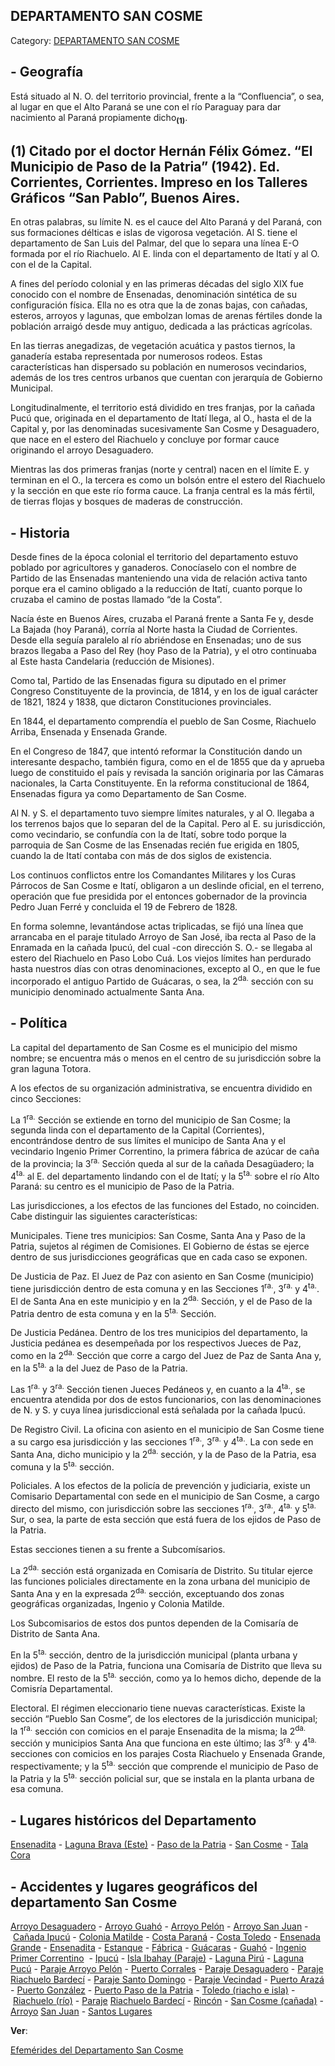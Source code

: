 ## DEPARTAMENTO SAN COSME

Category: [DEPARTAMENTO SAN COSME](http://descubrircorrientes.com.ar/2012/index.php/1906-geografia/9-geografia-politica/departamento-san-cosme)

## **\- Geografía**

Está situado al N. O. del territorio provincial, frente a la “Confluencia”, o sea, al lugar en que el Alto Paraná se une con el río Paraguay para dar nacimiento al Paraná propiamente dicho<sub><strong>(1)</strong></sub>.

## **(1)** Citado por el doctor Hernán Félix Gómez. “El Municipio de Paso de la Patria” (1942). Ed. Corrientes, Corrientes. Impreso en los Talleres Gráficos “San Pablo”, Buenos Aires.

En otras palabras, su límite N. es el cauce del Alto Paraná y del Paraná, con sus formaciones délticas e islas de vigorosa vegetación. Al S. tiene el departamento de San Luis del Palmar, del que lo separa una línea E-O formada por el río Riachuelo. Al E. linda con el departamento de Itatí y al O. con el de la Capital.

A fines del período colonial y en las primeras décadas del siglo XIX fue conocido con el nombre de Ensenadas, denominación sintética de su configuración física. Ella no es otra que la de zonas bajas, con cañadas, esteros, arroyos y lagunas, que embolzan lomas de arenas fértiles donde la población arraigó desde muy antiguo, dedicada a las prácticas agrícolas.

En las tierras anegadizas, de vegetación acuática y pastos tiernos, la ganadería estaba representada por numerosos rodeos. Estas características han dispersado su población en numerosos vecindarios, además de los tres centros urbanos que cuentan con jerarquía de Gobierno Municipal.

Longitudinalmente, el territorio está dividido en tres franjas, por la cañada Pucú que, originada en el departamento de Itatí llega, al O., hasta el de la Capital y, por las denominadas sucesivamente San Cosme y Desaguadero, que nace en el estero del Riachuelo y concluye por formar cauce originando el arroyo Desaguadero.

Mientras las dos primeras franjas (norte y central) nacen en el límite E. y terminan en el O., la tercera es como un bolsón entre el estero del Riachuelo y la sección en que este río forma cauce. La franja central es la más fértil, de tierras flojas y bosques de maderas de construcción.

## **\- Historia**

Desde fines de la época colonial el territorio del departamento estuvo poblado por agricultores y ganaderos. Conocíaselo con el nombre de Partido de las Ensenadas manteniendo una vida de relación activa tanto porque era el camino obligado a la reducción de Itatí, cuanto porque lo cruzaba el camino de postas llamado “de la Costa”.

Nacía éste en Buenos Aíres, cruzaba el Paraná frente a Santa Fe y, desde La Bajada (hoy Paraná), corría al Norte hasta la Ciudad de Corrientes. Desde ella seguía paralelo al río abriéndose en Ensenadas; uno de sus brazos llegaba a Paso del Rey (hoy Paso de la Patria), y el otro continuaba al Este hasta Candelaria (reducción de Misiones).

Como tal, Partido de las Ensenadas figura su diputado en el primer Congreso Constituyente de la provincia, de 1814, y en los de igual carácter de 1821, 1824 y 1838, que dictaron Constituciones provinciales.

En 1844, el departamento comprendía el pueblo de San Cosme, Riachuelo Arriba, Ensenada y Ensenada Grande.

En el Congreso de 1847, que intentó reformar la Constitución dando un interesante despacho, también figura, como en el de 1855 que da y aprueba luego de constituido el país y revisada la sanción originaria por las Cámaras nacionales, la Carta Constituyente. En la reforma constitucional de 1864, Ensenadas figura ya como Departamento de San Cosme.

Al N. y S. el departamento tuvo siempre límites naturales, y al O. llegaba a los terrenos bajos que lo separan del de la Capital. Pero al E. su jurisdicción, como vecindario, se confundía con la de Itatí, sobre todo porque la parroquia de San Cosme de las Ensenadas recién fue erigida en 1805, cuando la de Itatí contaba con más de dos siglos de existencia.

Los continuos conflictos entre los Comandantes Militares y los Curas Párrocos de San Cosme e Itatí, obligaron a un deslinde oficial, en el terreno, operación que fue presidida por el entonces gobernador de la provincia Pedro Juan Ferré y concluida el 19 de Febrero de 1828.

En forma solemne, levantándose actas triplicadas, se fijó una línea que arrancaba en el paraje titulado Arroyo de San José, iba recta al Paso de la Enramada en la cañada Ipucú, del cual -con dirección S. O.- se llegaba al estero del Riachuelo en Paso Lobo Cuá. Los viejos límites han perdurado hasta nuestros días con otras denominaciones, excepto al O., en que le fue incorporado el antiguo Partido de Guácaras, o sea, la 2<sup>da.</sup> sección con su municipio denominado actualmente Santa Ana.

## **\- Política**

La capital del departamento de San Cosme es el municipio del mismo nombre; se encuentra más o menos en el centro de su jurisdicción sobre la gran laguna Totora.

A los efectos de su organización administrativa, se encuentra dividido en cinco Secciones:

La 1<sup>ra.</sup> Sección se extiende en torno del municipio de San Cosme; la segunda linda con el departamento de la Capital (Corrientes), encontrándose dentro de sus límites el municipo de Santa Ana y el vecindario Ingenio Primer Correntino, la primera fábrica de azúcar de caña de la provincia; la 3<sup>ra.</sup> Sección queda al sur de la cañada Desagüadero; la 4<sup>ta.</sup> al E. del departamento lindando con el de Itatí; y la 5<sup>ta.</sup> sobre el río Alto Paraná: su centro es el municipio de Paso de la Patria.

Las jurisdicciones, a los efectos de las funciones del Estado, no coinciden. Cabe distinguir las siguientes características:

Municipales. Tiene tres municipios: San Cosme, Santa Ana y Paso de la Patria, sujetos al régimen de Comisiones. El Gobierno de éstas se ejerce dentro de sus jurisdicciones geográficas que en cada caso se exponen.

De Justicia de Paz. El Juez de Paz con asiento en San Cosme (municipio) tiene jurisdicción dentro de esta comuna y en las Secciones 1<sup>ra.</sup>, 3<sup>ra.</sup> y 4<sup>ta.</sup>. El de Santa Ana en este municipio y en la 2<sup>da.</sup> Sección, y el de Paso de la Patria dentro de esta comuna y en la 5<sup>ta.</sup> Sección.

De Justicia Pedánea. Dentro de los tres municipios del departamento, la Justicia pedánea es desempeñada por los respectivos Jueces de Paz, como en la 2<sup>da.</sup> Sección que corre a cargo del Juez de Paz de Santa Ana y, en la 5<sup>ta.</sup> a la del Juez de Paso de la Patria.

Las 1<sup>ra.</sup> y 3<sup>ra.</sup> Sección tienen Jueces Pedáneos y, en cuanto a la 4<sup>ta.</sup>, se encuentra atendida por dos de estos funcionarios, con las denominaciones de N. y S. y cuya línea jurisdiccional está señalada por la cañada Ipucú.

De Registro Civil. La oficina con asiento en el municipio de San Cosme tiene a su cargo esa jurisdicción y las secciones 1<sup>ra.</sup>, 3<sup>ra.</sup> y 4<sup>ta.</sup>. La con sede en Santa Ana, dicho municipio y la 2<sup>da.</sup> sección, y la de Paso de la Patria, esa comuna y la 5<sup>ta.</sup> sección.

Policiales. A los efectos de la policía de prevención y judiciaria, existe un Comisario Departamental con sede en el municipio de San Cosme, a cargo directo del mismo, con jurisdicción sobre las secciones 1<sup>ra.</sup>, 3<sup>ra.</sup>, 4<sup>ta.</sup> y 5<sup>ta.</sup> Sur, o sea, la parte de esta sección que está fuera de los ejidos de Paso de la Patria.

Estas secciones tienen a su frente a Subcomísarios.

La 2<sup>da.</sup> sección está organizada en Comisaría de Distrito. Su titular ejerce las funciones policiales directamente en la zona urbana del municipio de Santa Ana y en la expresada 2<sup>da.</sup> sección, exceptuando dos zonas geográficas organizadas, Ingenio y Colonia Matilde.

Los Subcomisarios de estos dos puntos dependen de la Comisaría de Distrito de Santa Ana.

En la 5<sup>ta.</sup> sección, dentro de la jurisdicción municipal (planta urbana y ejidos) de Paso de la Patria, funciona una Comisaría de Distrito que lleva su nombre. El resto de la 5<sup>ta.</sup> sección, como ya lo hemos dicho, depende de la Comisría Departamental.

Electoral. El régimen eleccionario tiene nuevas características. Existe la sección “Pueblo San Cosme”, de los electores de la jurisdicción municipal; la 1<sup>ra.</sup> sección con comicios en el paraje Ensenadita de la misma; la 2<sup>da.</sup> sección y municipios Santa Ana que funciona en este último; las 3<sup>ra.</sup> y 4<sup>ta.</sup> secciones con comicios en los parajes Costa Riachuelo y Ensenada Grande, respectivamente; y la 5<sup>ta.</sup> sección que comprende el municipio de Paso de la Patria y la 5<sup>ta.</sup> sección policial sur, que se instala en la planta urbana de esa comuna.

## **\- Lugares históricos del Departamento**

[Ensenadita](http://descubrircorrientes.com.ar/2012/index.php/1906-geografia/9-geografia-politica/index.php?option=com_content&view=category&id=4238&Itemid=520) - [Laguna Brava (Este)](http://descubrircorrientes.com.ar/2012/index.php/1906-geografia/9-geografia-politica/index.php?option=com_content&view=category&id=4239&Itemid=520) - [Paso de la Patria](http://descubrircorrientes.com.ar/2012/index.php/1906-geografia/9-geografia-politica/index.php?option=com_content&view=category&id=1912&Itemid=500) - [San Cosme](http://descubrircorrientes.com.ar/2012/index.php/1906-geografia/9-geografia-politica/index.php?option=com_content&view=category&id=1913&Itemid=500) - [Tala Cora](http://descubrircorrientes.com.ar/2012/index.php/1906-geografia/9-geografia-politica/index.php?option=com_content&view=category&id=4240&Itemid=520)

## **\- Accidentes y lugares geográficos del departamento San Cosme**

[Arroyo Desaguadero](http://descubrircorrientes.com.ar/2012/index.php/1906-geografia/9-geografia-politica/index.php?option=com_content&view=category&id=4243&Itemid=520) - [Arroyo Guahó](http://descubrircorrientes.com.ar/2012/index.php/1906-geografia/9-geografia-politica/index.php?option=com_content&view=category&id=4244&Itemid=520) - [Arroyo Pelón](http://descubrircorrientes.com.ar/2012/index.php/1906-geografia/9-geografia-politica/index.php?option=com_content&view=category&id=4245&Itemid=520) - [Arroyo San Juan](http://descubrircorrientes.com.ar/2012/index.php/1906-geografia/9-geografia-politica/index.php?option=com_content&view=category&id=4246&Itemid=520) - [Cañada Ipucú](http://descubrircorrientes.com.ar/2012/index.php/1906-geografia/9-geografia-politica/index.php?option=com_content&view=category&id=1034&Itemid=520) - [Colonia Matilde](http://descubrircorrientes.com.ar/2012/index.php/1906-geografia/9-geografia-politica/index.php?option=com_content&view=category&id=4247&Itemid=520) - [Costa Paraná](http://descubrircorrientes.com.ar/2012/index.php/1906-geografia/9-geografia-politica/index.php?option=com_content&view=category&id=4248&Itemid=520) - [Costa Toledo](http://descubrircorrientes.com.ar/2012/index.php/1906-geografia/9-geografia-politica/index.php?option=com_content&view=category&id=4249&Itemid=520) - [Ensenada Grande](http://descubrircorrientes.com.ar/2012/index.php/1906-geografia/9-geografia-politica/index.php?option=com_content&view=category&id=4250&Itemid=520) - [Ensenadita](http://descubrircorrientes.com.ar/2012/index.php/1906-geografia/9-geografia-politica/index.php?option=com_content&view=category&id=4238&Itemid=520) - [Estanque](http://descubrircorrientes.com.ar/2012/index.php/1906-geografia/9-geografia-politica/index.php?option=com_content&view=category&id=4251&Itemid=520) - [Fábrica](http://descubrircorrientes.com.ar/2012/index.php/1906-geografia/9-geografia-politica/index.php?option=com_content&view=category&id=4259&Itemid=520) - [Guácaras](http://descubrircorrientes.com.ar/2012/index.php/1906-geografia/9-geografia-politica/index.php?option=com_content&view=category&id=1914&Itemid=500) - [Guahó](http://descubrircorrientes.com.ar/2012/index.php/1906-geografia/9-geografia-politica/index.php?option=com_content&view=category&id=4244&Itemid=520) - [Ingenio Primer Correntino](http://descubrircorrientes.com.ar/2012/index.php/1906-geografia/9-geografia-politica/index.php?option=com_content&view=category&id=4260&Itemid=520)  - [Ipucú](http://descubrircorrientes.com.ar/2012/index.php/1906-geografia/9-geografia-politica/index.php?option=com_content&view=category&id=1034&Itemid=520) - [Isla Ibahay (Paraje)](http://descubrircorrientes.com.ar/2012/index.php/1906-geografia/9-geografia-politica/index.php?option=com_content&view=category&id=1022&Itemid=520) - [Laguna Pirú](http://descubrircorrientes.com.ar/2012/index.php/1906-geografia/9-geografia-politica/index.php?option=com_content&view=category&id=1189&Itemid=520) - [Laguna Pucú](http://descubrircorrientes.com.ar/2012/index.php/1906-geografia/9-geografia-politica/index.php?option=com_content&view=category&id=1100&Itemid=520) - [Paraje Arroyo Pelón](http://descubrircorrientes.com.ar/2012/index.php/1906-geografia/9-geografia-politica/index.php?option=com_content&view=category&id=4245&Itemid=520) - [Puerto Corrales](http://descubrircorrientes.com.ar/2012/index.php/1906-geografia/9-geografia-politica/index.php?option=com_content&view=category&id=4262&Itemid=520) - [Paraje Desaguadero](http://descubrircorrientes.com.ar/2012/index.php/1906-geografia/9-geografia-politica/index.php?option=com_content&view=category&id=4243&Itemid=520) - [Paraje Riachuelo Bardecí](http://descubrircorrientes.com.ar/2012/index.php/1906-geografia/9-geografia-politica/index.php?option=com_content&view=category&id=4263&Itemid=520) - [Paraje Santo Domingo](http://descubrircorrientes.com.ar/2012/index.php/1906-geografia/9-geografia-politica/index.php?option=com_content&view=category&id=4228&Itemid=520) - [Paraje Vecindad](http://descubrircorrientes.com.ar/2012/index.php/1906-geografia/9-geografia-politica/index.php?option=com_content&view=category&id=4264&Itemid=520) - [Puerto Arazá](http://descubrircorrientes.com.ar/2012/index.php/1906-geografia/9-geografia-politica/index.php?option=com_content&view=category&id=923&Itemid=520) - [Puerto González](http://descubrircorrientes.com.ar/2012/index.php/1906-geografia/9-geografia-politica/index.php?option=com_content&view=category&id=4267&Itemid=520) - [Puerto Paso de la Patria](http://descubrircorrientes.com.ar/2012/index.php/1906-geografia/9-geografia-politica/index.php?option=com_content&view=category&id=1912&Itemid=500) - [Toledo (riacho e isla)](http://descubrircorrientes.com.ar/2012/index.php/1906-geografia/9-geografia-politica/index.php?option=com_content&view=category&id=4268&Itemid=520) - [Riachuelo (río)](http://descubrircorrientes.com.ar/2012/index.php/1906-geografia/9-geografia-politica/index.php?option=com_content&view=category&id=1552&Itemid=520) - [Paraje](http://descubrircorrientes.com.ar/2012/index.php/1906-geografia/9-geografia-politica/index.php?option=com_content&view=category&id=4263&Itemid=520) [Riachuelo Bardecí](http://descubrircorrientes.com.ar/2012/index.php/1906-geografia/9-geografia-politica/index.php?option=com_content&view=category&id=4263&Itemid=520) - [Rincón](http://descubrircorrientes.com.ar/2012/index.php/1906-geografia/9-geografia-politica/index.php?option=com_content&view=category&id=4272&Itemid=520) - [San Cosme (cañada)](http://descubrircorrientes.com.ar/2012/index.php/1906-geografia/9-geografia-politica/index.php?option=com_content&view=category&id=4273&Itemid=520) - [Arroyo](http://descubrircorrientes.com.ar/2012/index.php/1906-geografia/9-geografia-politica/index.php?option=com_content&view=category&id=4246&Itemid=520) [San Juan](http://descubrircorrientes.com.ar/2012/index.php/1906-geografia/9-geografia-politica/index.php?option=com_content&view=category&id=4246&Itemid=520) - [Santos Lugares](http://descubrircorrientes.com.ar/2012/index.php/1906-geografia/9-geografia-politica/index.php?option=com_content&view=category&id=4274&Itemid=520)  

**Ver**:

[Efemérides del Departamento San Cosme](http://descubrircorrientes.com.ar/2012/index.php/1906-geografia/9-geografia-politica/index.php?option=com_content&view=category&id=520&Itemid=509)